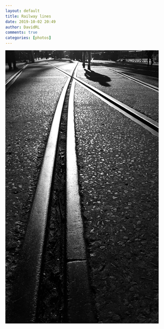 ```yaml
---  
layout: default  
title: Railway lines  
date: 2019-10-02 20:49  
author: DavidRL  
comments: true  
categories: [photos]  
---  
```

<img src="/assets/images/articles/railway.jpeg" class="responsive"><br>
